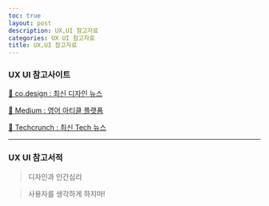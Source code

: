 ```yaml
---
toc: true
layout: post
description: UX,UI 참고자료
categories: UX UI 참고자료
title: UX,UI 참고자료
---
```


### UX UI 참고사이트
[🔗 co.design : 최신 디자인 뉴스](https://www.fastcompany.com/co-design)

[🔗 Medium : 영어 아티클 플랫폼](https://medium.com/)

[🔗 Techcrunch : 최신 Tech 뉴스](https://techcrunch.com/)


---

### UX UI 참고서적
> 디자인과 인간심리

>사용자를 생각하게 하지마!
